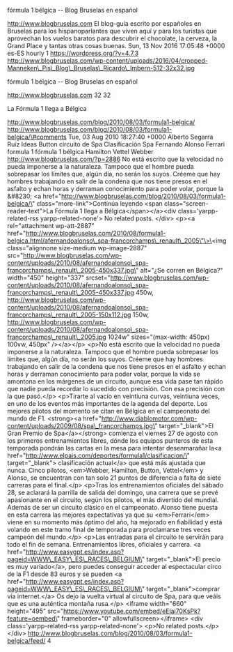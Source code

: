 fórmula 1 bélgica -- Blog Bruselas en español

http://www.blogbruselas.com El blog-guía escrito por españoles en
Bruselas para los hispanoparlantes que viven aquí y para los turistas
que aprovechan los vuelos baratos para descubrir el chocolate, la
cerveza, la Grand Place y tantas otras cosas buenas. Sun, 13 Nov 2016
17:05:48 +0000 es-ES hourly 1 https://wordpress.org/?v=4.7.3
http://www.blogbruselas.com/wp-content/uploads/2016/04/cropped-Manneken\_Pis\_Blog\_Bruselas\_Ricardo\_Imbern-512-32x32.jpg

fórmula 1 bélgica -- Blog Bruselas en español

http://www.blogbruselas.com 32 32

La Fórmula 1 llega a Bélgica

http://www.blogbruselas.com/blog/2010/08/03/formula1-belgica/
http://www.blogbruselas.com/blog/2010/08/03/formula1-belgica/\#comments
Tue, 03 Aug 2010 18:27:40 +0000 Alberto Segarra Ruíz Ideas Button
circuito de Spa Clasificación Spa Fernando Alonso Ferrari formula 1
fórmula 1 bélgica Hamilton Vettel Webber
http://www.blogbruselas.com/?p=2886 No está escrito que la velocidad no
pueda imponerse a la naturaleza. Tampoco que el hombre pueda sobrepasar
los límites que, algún día, no serán los suyos. Créeme que hay hombres
trabajando en salir de la condena que nos tiene presos en el asfalto y
echan horas y derraman conocimiento para poder volar, porque la &\#8230;
\<a
href=\"http://www.blogbruselas.com/blog/2010/08/03/formula1-belgica/\"
class=\"more-link\"\>Continúa leyendo \<span
class=\"screen-reader-text\"\>La Fórmula 1 llega a
Bélgica\</span\>\</a\>\<div class=\'yarpp-related-rss
yarpp-related-none\'\> No related posts. \</div\> \<p\>\<a
rel=\"attachment wp-att-2887\"
href=\"http://www.blogbruselas.com/2010/08/formula1-belgica.html/afernandoalonso\_spa-francorchamps\_renault\_2005\"\>\<img
class=\"alignnone size-medium wp-image-2887\"
src=\"http://www.blogbruselas.com/wp-content/uploads/2010/08/afernandoalonso\_spa-francorchamps\_renault\_2005-450x337.jpg\"
alt=\"¿Se corren en Bélgica?\" width=\"450\" height=\"337\"
srcset=\"http://www.blogbruselas.com/wp-content/uploads/2010/08/afernandoalonso\_spa-francorchamps\_renault\_2005-450x337.jpg
450w,
http://www.blogbruselas.com/wp-content/uploads/2010/08/afernandoalonso\_spa-francorchamps\_renault\_2005-150x112.jpg
150w,
http://www.blogbruselas.com/wp-content/uploads/2010/08/afernandoalonso\_spa-francorchamps\_renault\_2005.jpg
1024w\" sizes=\"(max-width: 450px) 100vw, 450px\" /\>\</a\>\</p\>
\<p\>No está escrito que la velocidad no pueda imponerse a la
naturaleza. Tampoco que el hombre pueda sobrepasar los límites que,
algún día, no serán los suyos. Créeme que hay hombres trabajando en
salir de la condena que nos tiene presos en el asfalto y echan horas y
derraman conocimiento para poder volar, porque la vida se amontona en
los márgenes de un circuito, aunque esa vida pase tan rápido que nadie
pueda recordar lo sucedido con precisión. Con esa precisión con la que
pasó.\</p\> \<p\>Tirarte al vacío en veintiuna curvas, veintiuna veces,
en uno de los eventos más importantes de la agenda del deporte. Los
mejores pilotos del momento se citan en Bélgica en el campeonato del
mundo de F1. \<strong\>\<a
href=\"http://www.diablomotor.com/wp-content/uploads/2009/08/spa\_francorchamps.jpg\"
target=\"\_blank\"\>El Gran Premio de Spa\</a\>\</strong\> comienza el
viernes 27 de agosto con los primeros entrenamientos libres, dónde los
equipos punteros de esta temporada pondrán las cartas en la mesa para
intentar desenmarañar la\<a
href=\"http://www.elpais.com/deportes/formula1/clasificacion/\"
target=\"\_blank\"\> clasificación actual\</a\> que está más ajustada
que nunca. Cinco pilotos, \<em\>Webber, Hamilton, Button, Vettel\</em\>
y Alonso, se encuentran con tan solo 21 puntos de diferencia a falta de
siete carreras para el final.\</p\> \<p\>Tras los entrenamientos
oficiales del sábado 28, se aclarará la parrilla de salida del domingo,
una carrera que se prevé apasionante en el circuito, según los pilotos,
el más divertido del mundial. Además de ser un circuito clásico en el
campeonato. Alonso tiene puesta en esta carrera las mejores expectativas
ya que su \<em\>Ferrari\</em\> viene en su momento más óptimo del año,
ha mejorado en fiabilidad y está volando en este tramo final de
temporada para proclamarse tres veces campeón del mundo.\</p\> \<p\>Las
entradas para el circuito te servirán para todo el fin de semana.
Entrenamientos libres, oficiales y carrera. \<a
href=\"http://www.easygpt.es/index.asp?pageid=WWW\_EASY\_ES\_RACES\_BELGIUM\"
target=\"\_blank\"\>El precio es muy variado\</a\>, pero puedes
conseguir acceder al espectacular circo de la F1 desde 83 euros y se
pueden \<a
href=\"http://www.easygpt.es/index.asp?pageid=WWW\_EASY\_ES\_RACES\_BELGIUM\"
target=\"\_blank\"\>comprar vía internet.\</a\> Os dejo la vuelta
virtual al circuito de Spa, para que veáis que es una auténtica montaña
rusa.\</p\> \<iframe width=\"660\" height=\"495\"
src=\"https://www.youtube.com/embed/eElai70KsPk?feature=oembed\"
frameborder=\"0\" allowfullscreen\>\</iframe\> \<div
class=\'yarpp-related-rss yarpp-related-none\'\> \<p\>No related
posts.\</p\> \</div\>
http://www.blogbruselas.com/blog/2010/08/03/formula1-belgica/feed/ 4
